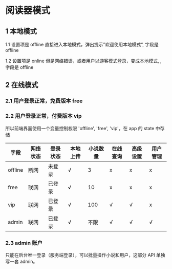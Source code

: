 # 阅读器模式

## 1 本地模式

1.1 设置项是 offline 直接进入本地模式，弹出提示”欢迎使用本地模式“, 字段是 offline

1.2 设置项是 online 但是网络错误，或者用户以游客模式登录，变成本地模式, , 字段是 offline

## 2 在线模式

### 2.1 用户登录正常，免费版本 free

### 2.2 用户登录正常，付费版本 vip

所以前端界面使用一个变量控制权限 'offline', 'free', 'vip'，在 app 的 state 中存储

| 字段    | 网络状态 | 登录状态 | 本地上传 | 小说数量 | 在线查询 | 高级设置 | 用户管理 |
| ------- | -------- | -------- | -------- | -------- | -------- | -------- | -------- |
| offline | 断网     | 未登录   | √        | 3        | x        | x        | x        |
| free    | 联网     | 已登录   | √        | 10       | x        | x        | x        |
| vip     | 联网     | 已登录   | √        | 100     | √        | √        | x        |
| admin   | 联网     | 已登录   | √        | 不限     | √        | √        | √        |

### 2.3 admin 账户

只能在后台唯一登录（服务端登录），可以批量操作小说和用户，这部分 API 单独写一套 admin。

